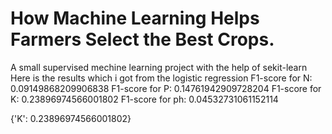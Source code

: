 # How Machine Learning Helps Farmers Select the Best Crops.
A small supervised mechine learning project with the help of sekit-learn
Here is the results which i got from the logistic regression
F1-score for N: 0.09149868209906838
F1-score for P: 0.14761942909728204
F1-score for K: 0.23896974566001802
F1-score for ph: 0.04532731061152114

{'K': 0.23896974566001802}
